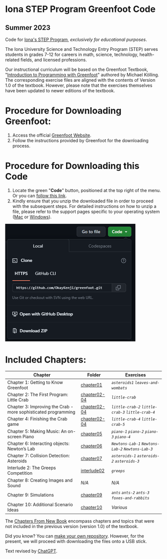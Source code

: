 # Iona STEP Program Greenfoot Code
## Summer 2023

Code for [Iona's STEP Program](https://www.iona.edu/admissions-financial-aid/high-school-students/science-and-technology-entry-program), *exclusively for educational purposes*. 

The Iona University Science and Technology Entry Program (STEP) serves students in grades 7-12 for careers in math, science, technology, health-related fields, and licensed professions.

Our instructional curriculum will be based on the Greenfoot Textbook, "[Introduction to Programming with Greenfoot](https://www.greenfoot.org/book/)" authored by Michael Kölling. The corresponding exercise files are aligned with the contents of Version 1.0 of the textbook. However, please note that the exercises themselves have been updated to newer editions of the textbook.

# Procedure for Downloading Greenfoot:
1. Access the official [Greenfoot Website](https://www.greenfoot.org/download).
2. Follow the instructions provided by Greenfoot for the downloading process.

# Procedure for Downloading this Code
1. Locate the green "**Code**" button, positioned at the top right of the menu. Or you can [follow this link](https://github.com/OkayKenji/greenfoot/archive/refs/heads/main.zip). <update link>
2. Kindly ensure that you unzip the downloaded file in order to proceed with the subsequent steps. For detailed instructions on how to unzip a file, please refer to the support pages specific to your operating system ([Mac](https://support.apple.com/guide/mac-help/) or [Windows](https://support.microsoft.com/en-us/windows/zip-and-unzip-files-f6dde0a7-0fec-8294-e1d3-703ed85e7ebc)).


![howtodownload](howtodownload.PNG)
# Included Chapters:
| Chapter     | Folder | Exercises |
| ----------- | ----------- |-----------
| Chapter 1: Getting to Know Greenfoot |  [chapter01](chapter01) | *``asteroids1``* *``leaves-and-wombats``*
| Chapter 2: The First Program: Little Crab   | [chapter02-04](chapter02-04) | *``little-crab``*
| Chapter 3: Improving the Crab - more sophisticated programming | [chapter02-04](chapter02-04) | *``little-crab-2``* *``little-crab-3``* *``little-crab-4``*
| Chapter 4: Finishing the Crab game | [chapter02-04](chapter02-04) | *``little-crab-4``* *``little-crab-5``*
| Chapter 5: Making Music: An on-screen Piano | [chapter05](chapter05) | *``piano-1``* *``piano-2``* *``piano-3``* *``piano-4``*
| Chapter 6: Interacting objects: Newton’s Lab | [chapter06](chapter06) | *``Newtons-Lab-1``* *``Newtons-Lab-2``* *``Newtons-Lab-3``*
| Chapter 7: Collision Detection: Asteroids | [chapter07](chapter07) | *``asteroids-1``* *``asteroids-2``* *``asteroids-3``*
| Interlude 2: The Greeps Competition | [interlude02](interlude02) | *``greeps``*
| Chapter 8: Creating Images and Sound | *N/A* | *N/A*
| Chapter 9: Simulations | [chapter09](chapter09) | *``ants``*  *``ants-2``*  *``ants-3``*  *``foxes-and-rabbits``*
| Chapter 10: Additional Scenario Ideas | [chapter10](chapter10) | *Various* 


The [Chapters From New Book]( ) encompass chapters and topics that were not included in the previous version (version 1.0) of the textbook.

Did you know? You can [make your own repository](https://docs.github.com/en/get-started/quickstart/hello-world). However, for the present, we will proceed with downloading the files onto a USB stick.

Text revised by [ChatGPT](https://chat.openai.com/auth/login).
